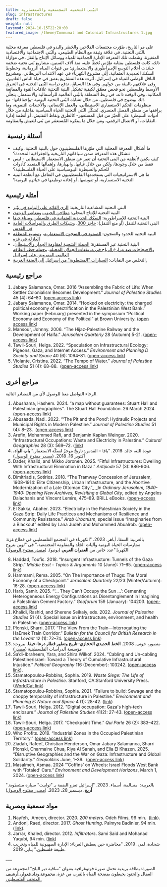 ```yaml
---
title: البُنى التحتية المجتمعية والاستعمارية
slug: infrastructures
draft: false
weight: null
lastmod: 2024-10-15T22:20:00
featured_image: /theme/Communal and Colonial Infrastructures 1.jpg
---
```

على مر التاريخ، طوّرت مجتمعات الفلاحين والحَضَر والبدو في فلسطين معرفة محلية بالبُنى التحتية، في علاقة وثيقة مع النظام الطبيعي، والبُنى الاجتماعية والاقتصادية المتغيرة. وشملت تلك المعرفة الإدارة الجماعية للمياه ووسائل الإنتاج والنقل. في موازاة ذلك، كانت فلسطين بمثابة طِرْسٍ تُخطّ عليه، منذ آلاف السنين، مشاريع بُنى تحتية ضخمة جسّدت أحلام التوسع الإمبراطوري والاستعماري؛ من قنوات المياه الرومانية، وخطوط السكك الحديدية العثمانية، إلى مشروع الكهرباء في عهد الانتداب البريطاني، ومشروع الناقل الوطني للمياه في إسرائيل. أثرت هذه المشاريع بعمق في حياة الناس العاديين، وفي علاقتهم بالبيئة من حولهم. وفي هذا السياق، تدفع دراسة البُنى التحتية في الشرق الأوسط وفلسطين نحو فحص معمّق لكيفية تشكيل البنية التحتية علاقات القوة والممانعة المكانية، وفي الوقت ذاته، في ربط المنطقة بالبُنى العالمية للرأسمالية والاستعمار. يتجلّى ذلك بوضوح في فلسطين، من خلال تشابك البُنى التحتية اليومية -وإخفاقاتها- مع منظومات الحكم الاستعماري الاستيطاني، والعمل الإنساني، والأجندات التنموية، وما يرافقها من منطق الفصل العنصري. تُشكّل البُنى التحتية الحياة السياسية بفاعلية من خلال أدوات السيطرة على الحيّز من قبل المستعمِر- كالطرق ونقاط التفتيش، أو أنظمة إدارة النفايات، أو الاتصال الرقمي، ومن خلال ما يبتكره المُستعمَر من بُنى للعيش والمقاومة.

##  **أسئلة رئيسية**

- ما أشكال المعرفة المحلية التي طوّرها الفلسطينيون حول بالبنية التحتية، وكيف تتشكل هذه المعرفة ضمن سياقاتهم التاريخية والجغرافية المحددة؟
- كيف يكمن لأنظمة من البنى التحتية أن تعبر عن منطق الاستعمار الاستيطاني - ليس فقط من خلال وجودها، ولكن من خلال غيابها، وانهيارها، وإهمالها المتعمد كأدوات للحكم والسيطرة البيوسياسية على الحياة الفلسطينية؟
- ما هي الاستراتيجيات التي يستخدمها الفلسطينيون في التعامل مع أنظمة البنية التحتية الاستعمارية، أو تقويضها، أو إعادة توظيفها في حياتهم اليومية؟

## **أمثلة رئيسية**

- البنى التحتية المشاعية التاريخية: [الري القائم على الينابيع في بتّير](https://www.water-alternatives.org/index.php/alldoc/articles/vol17/v17issue1/735-a17-1-2/file)
- البنية التحتية للإنتاج المحلي: [مطاحن الحبوب](https://www.riwaq.org/book/23492) و[معاصر الزيتون](https://www.palquest.org/ar/highlight/36859/%D8%A5%D9%86%D8%AA%D8%A7%D8%AC-%D8%B2%D9%8A%D8%AA-%D8%A7%D9%84%D8%B2%D9%8A%D8%AA%D9%88%D9%86-%D9%81%D9%8A-%D8%A3%D9%88%D8%A7%D8%AE%D8%B1-%D8%A7%D9%84%D8%AD%D9%83%D9%85-%D8%A7%D9%84%D8%B9%D8%AB%D9%85%D8%A7%D9%86%D9%8A)
- البنية التحتية للإمبراطورية: [السكك الحديدية العثمانية في فلسطين وميناء حيفا](https://www.palestine-studies.org/en/node/77910)
- البنى التحتية للتنقل (أو منع التنقل): [حاجز 300](https://www.sciencedirect.com/science/article/abs/pii/S0962629817304213)، و[شبكات الطرق والمواصلات العامة في القدس](https://www.araburbanism.com/magazine/the-landscape-beyond-the-highway)
- البنية التحتية للحدود والسجون: [الصمود في السجون الاستعمارية](https://www.researchgate.net/publication/268443353_Sumud_A_Palestinian_Philosophy_of_Confrontation_in_Colonial_Prisons)، و[توسيع المنطقة العازلة في غزة](https://forensic-architecture.org/investigation/ecocide-in-gaza)
- البنية التحتية غير المستقرة: [الحملة الشعبية لمقاومة الجدار والاستيطان](https://stopthewall.org/about-us-3/?lang=ar)، و[الاحتجاجات ضد مزارع الرياح في مرتفعات الجولان المحتلة](https://www.escr-net.org/ar/news/2023/%d8%a7%d9%88%d9%82%d9%81%d9%88%d8%a7-%d9%82%d9%85%d8%b9-%d8%a7%d9%84%d8%af%d9%88%d9%84%d8%a9-%d9%84%d9%84%d9%85%d8%ac%d8%aa%d9%85%d8%b9%d8%a7%d8%aa-%d8%a7%d9%84%d8%aa%d9%8a-%d8%aa%d9%82%d8%a7%d9%88/)، و[حملة حظر الطاقة العالمي المفروض على إسرائيل](https://bdsmovement.net/news/energy-embargo-now-end-genocide)
- التخلص من النفايات: [السيارات "المشطوبة" من إسرائيل إلى الضفة الغربية.](https://arij.net/investigations/cars-palestine/)

## **مراجع رئيسية**

1. Jabary Salamanca, Omar. 2016 “Assembling the Fabric of Life: When Settler Colonialism Becomes Development.” _Journal of Palestine Studies_ 45 (4): 64–80. ([open access link](https://www.academia.edu/28647094/Assembling_the_Fabric_of_Life_When_Settler_Colonialism_Becomes_Development))
2. Jabary Salamanca, Omar. 2014. “Hooked on electricity: the charged political economy of electrification in the Palestinian West Bank.” Working paper (February) presented in the symposium “Political Economy and Economy of the Political” at Brown University. ([open access link](https://www.academia.edu/11241217/Hooked_on_electricity_the_charged_political_economy_of_electrification_in_Palestine))
3. Mansour, Johnny. 2006. “The Hijaz-Palestine Railway and the Development of Haifa.” _Jerusalem Quarterly_ 28 (Autumn):5-21. ([open-access link](https://www.palestine-studies.org/en/node/77910))
4. Tawil-Souri, Helga. 2022. “Speculation on Infrastructural Ecology: Pigeons, Gaza, and Internet Access.” _Environment and Planning D Society and Space_ 40 (6): 1064–81. ([open-access link](https://www.academia.edu/92192832/Speculation_on_infrastructural_ecology_Pigeons_Gaza_and_internet_access))
5. Violante, Cristina. 2022. “The Tempo of Water.” _Journal of Palestine Studies_ 51 (4): 68–88.  ([open-access link](https://www.palestine-studies.org/sites/default/files/attachments/jps-articles/RPAL_A_2131459_P.pdf))

## **مراجع أخرى**

الرجاء التواصل معنا للوصول لأي من المصادر التالية.

1. Abushama, Hashem. 2024. “a map without guarantees: Stuart Hall and Palestinian geographies”. The Stuart Hall Foundation. 26 March 2024. ([open-access link](https://www.stuarthallfoundation.org/resource/a-map-without-guarantees-stuart-hall-and-palestinian-geographies/))
2. Abusaada, Nadi. 2022. “‘The Pit and the Pond’: Hydraulic Projects and Municipal Rights in Modern Palestine.” _Journal of Palestine Studies_ 51 (4): 8–23.  ([open-access link](https://www.palestine-studies.org/sites/default/files/attachments/jps-articles/RPAL_A_2135383_P.pdf))
3. Arefin, Mohammed Rafi, and Benjamin Kaplan Weinger. 2020. “Infrastructural Occupations: Waste and Electricity in Palestine.” _Cultural Geographies_ 28 (3): 569–72. ([link](https://www.researchgate.net/publication/347275016_Infrastructural_occupations_waste_and_electricity_in_Palestine))
4. عودة الله، خالد. 2018. ”يافا – القدس: تاريخٌ موجزٌ لسكّة الاستعمار.“ **باب الواد**، أكتوبر 16، 2018. ([مصدر مفتوح الوصول](https://babelwad.com/ar/%d9%81%d9%84%d8%b3%d8%b7%d9%8a%d9%86/%d9%8a%d8%a7%d9%81%d8%a7-%d8%a7%d9%84%d9%82%d8%af%d8%b3-%d8%aa%d8%a7%d8%b1%d9%8a%d8%ae%d9%8c-%d9%85%d9%88%d8%ac%d8%b2%d9%8c-%d9%84%d8%b3%d9%83%d9%91%d8%a9-%d8%a7%d9%84%d8%a7%d8%b3%d8%aa%d8%b9%d9%85/)) 
5. Dader, Khalid, and Mikko Joronen. 2025. “Fitful Infrastructures: Dwelling With Infrastructural Elimination in Gaza.” _Antipode_ 57 (3): 886-906. ([open-access link](https://www.researchgate.net/publication/390119731_Fitful_Infrastructures_Dwelling_with_Infrastructural_Elimination_in_Gaza))
6. Dimitriadis, Sotirios. 2018. “The Tramway Concession of Jerusalem, 1908–1914: Elite Citizenship, Urban Infrastructure, and the Abortive Modernization of a Late Ottoman City.”_ _In _Ordinary Jerusalem, 1840-1940: Opening New Archives, Revisiting a Global City_, edited by Angelos Dalachanis and Vincent Lemire, 475–89. BRILL eBooks. ([open-access link](https://brill.com/display/book/edcoll/9789004375741/BP000042.xml?language=en&srsltid=AfmBOoo2yKEZbOpc0qbfpFM7a3bECyJKMUyyqxxt6HNqjs5_K8IEJ2za))
7. El Sakka, Abaher. 2023. “Electricity in the Palestinian Society in the Gaza Strip: Daily Life Practices and Mechanisms of Resilience and Community Resistance.” _Arab Urbanism_, special issue “Imaginaries from a Blackout” edited by Lana Judeh and Mohammed Abualrob. ([open-access link](https://drive.google.com/file/d/1aUUyV7JH7_93Hlck16yDcngVMejfsH-R/view))

بالعربية: السقا، أباهر. 2023. "الكهرباء في المجتمع الفلسطيني في قطاع غزة: ممارسات الحياة اليومية وآليات الجَلَد والمقاومة المجتمعية،" في "لوين بتروح الكهربا."عدد خاص من **العمران العربي** (يونيو). ([مصدر مفتوح الوصول](https://www.araburbanism.com/magazine/electricity-gaza))

8. Haddad, Toufic. 2018. “Insurgent Infrastructure: Tunnels of the Gaza Strip.” _Middle East - Topics & Arguments_ 10 (June): 71–85. ([open-access link](https://archiv.ub.uni-marburg.de/ep/0003/2018/192/7594/7634.pdf))
9. Hammami, Rema. 2005. “On The Importance of Thugs: The Moral Economy of a Checkpoint.” _Jerusalem Quarterly_ 22/23 (Winter/Autumn): 16-28. ([open-access link](https://www.palestine-studies.org/sites/default/files/jq-articles/22_23_thugs_1_0.pdf))
10. Harb, Samir. 2025. “‘… They Can’t Occupy the Sun …’: Cementing Heterogeneous Energy Configurations as Disentanglement in Imagining a Palestinian Cement Factory.” _Geoforum_ 159 (January): 104203. ([open-access link](https://www.researchgate.net/publication/388222062_they_can't_occupy_the_sun_Cementing_heterogeneous_energy_configurations_as_disentanglement_in_imagining_a_Palestinian_cement_factory))
11. Khalidi, Rashid, and Sherene Seikaly, eds. 2022. _Journal of Palestine Studies_ 51 (4). Special issue on infrastructure, environment, and health in Palestine. ([open-access link](https://www.palestine-studies.org/en/node/1653554))
12. Plonski, Sharri. 2017. “The View From the Train—Interrogating the HaEmek Train Corridor.” _Bulletin for the Council for British Research in the Levant_ 12 (1): 72–74. ([open-access link](https://www.tandfonline.com/doi/full/10.1080/17527260.2017.1556935#d1e85))
13. منصور، جوني. 2008. **الخط الحديدي الحجازي: تاريخ وتطور قطار درعا-حيفا**. بيروت: مؤسسة الدراسات الفلسطينية ([مصدر](https://www.palestine-studies.org/ar/node/1647978))
14. Sa’di-Ibraheem, Yara, and Shira Wilkof. 2024. “Cabling and Un-cabling Palestine/Israel: Toward a Theory of Cumulative Infrastructural Injustice.” _Political Geography_ 116 (December): 103242. ([open-access link](https://www.sciencedirect.com/science/article/pii/S0962629824001914)).
15. Stamatopoulou-Robbins, Sophia. 2019. _Waste Siege: The Life of Infrastructure in Palestine_. Stanford, CA:Stanford University Press. ([WorldCat link](https://search.worldcat.org/title/1110122291))
16. Stamatopoulou-Robbins, Sophia. 2021. “Failure to build: Sewage and the choppy temporality of infrastructure in Palestine.” _Environment and Planning E: Nature and Space_ 4 (1): 28-42. ([link](https://journals.sagepub.com/doi/abs/10.1177/2514848620908193))
17. Tawil-Souri, Helga. 2012. "Digital occupation: Gaza's high-tech enclosure.” _Journal of Palestine Studies_ 41(2): 27-43. ([open-access link](https://www.academia.edu/1488428/Digital_Occupation_Gaza_s_High_Tech_Enclosure))
18. Tawil-Souri, Helga. 2017. “Checkpoint Time.” _Qui Parle_ 26 (2): 383–422. ([open-access link](https://www.academia.edu/36271856/Checkpoint_Time))
19. Who Profits. 2019. “Industrial Zones in the Occupied Palestinian Territory.” ([open-access link](https://www.whoprofits.org/publications/report/15?industrial-zones-in-the-occupied-palestinian-territory)) 
20. Ziadah, Rafeef, Christian Henderson, Omar Jabary Salamanca, Sharri Plonski, Charmaine Chua, Riya Al Sanah, and Elia El Khazen. 2025. “Disruptive Geographies and the War on Gaza: Infrastructure and Global Solidarity.” _Geopolitics_ June, 1–39.  ([open-access link](https://www.tandfonline.com/doi/full/10.1080/14650045.2025.2510319#abstract))
21. Masalmeh, Asmaa. 2024 “‘Coffins’ on Wheels: Israel Floods West Bank with ‘Totaled’ Cars.” _Environment and Development Horizons_, March 1, 2024. ([open-access link](https://www.maan-ctr.org/magazine/article/4156/))

بالعربية:  مسالمة، أسماء. 2023. "إسرائيل تغزو الضفة بـ "توابيت" سيارة مشطوبة." **أريج**، ديسمبر 28، 2023. ([مصدر مفتوح الوصول](https://arij.net/investigations/cars-palestine/))

## **مواد سمعية وبصرية**

1. Nayfeh,  Ameen, director. 2020. _200 meters_. Odeh Films, 96 min.  ([link](https://www.youtube.com/watch?v=LhhF3Hr9bEw)).
2. Andoni, Raed, director. 2017. _Ghost Hunting_. Palmyre Badinier, 94 min. ([link](https://www.google.com/search?q=2017.+Ghost+Hunting.+&sca_esv=ab25832c05e403ac&udm=7&biw=1360&bih=786&ei=NGZcaMWILYGCxc8P87qM0AE&ved=0ahUKEwjF8qi0vo2OAxUBQfEDHXMdAxoQ4dUDCBA&uact=5&oq=2017.+Ghost+Hunting.+&gs_lp=EhZnd3Mtd2l6LW1vZGVsZXNzLXZpZGVvIhUyMDE3LiBHaG9zdCBIdW50aW5nLiAyBhAAGBYYHjIFEAAY7wUyBRAAGO8FSKQrUJcOWNkocAF4AJABAJgBxAGgAfMEqgEDMC40uAEDyAEA-AEBmAIBoAKHAZgDAIgGAZIHAzAuMaAHywOyBwMwLjG4B4cBwgcDMy0xyAcI&sclient=gws-wiz-modeless-video#fpstate=ive&vld=cid:0cfd5085,vid:G1ISOJKX3uw,st:0)).
3. Jarrar, Khaled, director. 2012._&#32;Infiltrators_. Sami Said and Mohanad Yaqubi, 94 min. ([link](https://www.youtube.com/watch?v=iEIjDfY5KyU))
4. شحادة، لمى. 2019. "محاضرة حين يعطش الغرباء: الإدارة الصهيونية للمياه وتخريب طبيعة فلسطين." يناير، 2019. 

**___**

الصورة: بطاقة بريدية تحمل صورة فوتوغرافية بعنوان "ساقية دير البلح" لمجموعة من العمال والجنود يحيطون بمضخة المياه بالقرب من غزة. [مجموعة وداد قعوار، أرشيف المتحف الفلسطيني. ](https://palarchive.org/index.php/Detail/objects/299772/lang/ar_PS)
